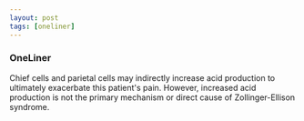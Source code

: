 ```yaml
---
layout: post
tags: [oneliner]
---
```



### OneLiner

Chief cells and parietal cells may indirectly increase acid production to ultimately exacerbate this patient's pain. However, increased acid production is not the primary mechanism or direct cause of Zollinger-Ellison syndrome.
